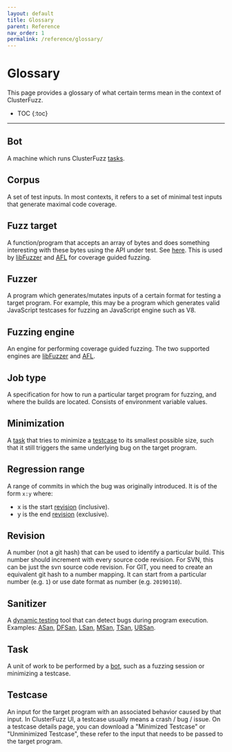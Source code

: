 ```yaml
---
layout: default
title: Glossary
parent: Reference
nav_order: 1
permalink: /reference/glossary/
---
```


# Glossary
This page provides a glossary of what certain terms mean in the context of
ClusterFuzz.

- TOC
{:toc}
---

## Bot
A machine which runs ClusterFuzz [tasks](#task).

## Corpus
A set of test inputs. In most contexts, it refers to a set of minimal test
inputs that generate maximal code coverage.

## Fuzz target
A function/program that accepts an array of bytes and does something interesting
with these bytes using the API under test. See
[here](https://llvm.org/docs/LibFuzzer.html#fuzz-target). This is used by
[libFuzzer] and [AFL] for coverage guided fuzzing.

## Fuzzer
A program which generates/mutates inputs of a certain format for testing a
target program. For example, this may be a program which generates valid
JavaScript testcases for fuzzing an JavaScript engine such as V8.

## Fuzzing engine
An engine for performing coverage guided fuzzing. The two supported engines are
[libFuzzer] and [AFL].

## Job type
A specification for how to run a particular target program for fuzzing, and
where the builds are located. Consists of environment variable values.

## Minimization
A [task](#task) that tries to minimize a [testcase](#testcase) to its smallest
possible size, such that it still triggers the same underlying bug on the target
program.

## Regression range
A range of commits in which the bug was originally introduced. It is of the form `x:y` where:
* x is the start [revision](#revision) (inclusive).
* y is the end [revision](#revision) (exclusive).

## Revision
A number (not a git hash) that can be used to identify a particular build. This number
should increment with every source code revision. For SVN, this can be just the svn source
code revision. For GIT, you need to create an equivalent git hash to a number mapping. It
can start from a particular number (e.g. `1`) or use date format as number (e.g. `20190110`).

## Sanitizer
A [dynamic testing](https://en.wikipedia.org/wiki/Dynamic_testing) tool that can detect bugs
during program execution.
Examples:
[ASan](http://clang.llvm.org/docs/AddressSanitizer.html),
[DFSan](http://clang.llvm.org/docs/DataFlowSanitizer.html),
[LSan](http://clang.llvm.org/docs/LeakSanitizer.html),
[MSan](http://clang.llvm.org/docs/MemorySanitizer.html),
[TSan](http://clang.llvm.org/docs/ThreadSanitizer.html),
[UBSan](http://clang.llvm.org/docs/UndefinedBehaviorSanitizer.html).

[libFuzzer]: https://llvm.org/docs/LibFuzzer.html
[AFL]: http://lcamtuf.coredump.cx/afl/

## Task
A unit of work to be performed by a [bot](#bot), such as a fuzzing session or minimizing
a testcase.

## Testcase
An input for the target program with an associated behavior caused by that
input. In ClusterFuzz UI, a testcase usually means a crash / bug / issue. On a
testcase details page, you can download a "Minimized Testcase" or "Unminimized
Testcase", these refer to the input that needs to be passed to the target
program.
